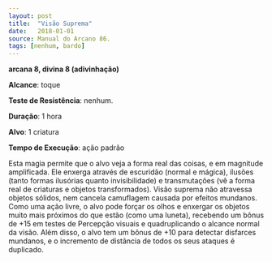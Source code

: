 ```yaml
---
layout: post
title:  "Visão Suprema"
date:   2018-01-01
source: Manual do Arcano 86.
tags: [nenhum, bardo]
---
```


**arcana 8, divina 8 (adivinhação)**

**Alcance**: toque

**Teste de Resistência**: nenhum.

**Duração**: 1 hora

**Alvo**: 1 criatura

**Tempo de Execução**: ação padrão

Esta magia permite que o alvo veja a forma real das coisas, e em magnitude amplificada. Ele enxerga através de escuridão (normal e mágica), ilusões (tanto formas ilusórias quanto invisibilidade) e transmutações (vê a forma real de criaturas e objetos transformados). Visão suprema não atravessa objetos sólidos, nem cancela camuflagem causada por efeitos mundanos. Como uma ação livre, o alvo pode forçar os olhos e enxergar os objetos muito mais próximos do que estão (como uma luneta), recebendo um bônus de +15 em testes de Percepção visuais e quadruplicando o alcance normal da visão. Além disso, o alvo tem um bônus de +10 para detectar disfarces mundanos, e o incremento de distância de todos os seus ataques é duplicado.
